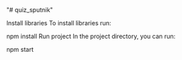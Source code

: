 "# quiz_sputnik"

Install libraries
To install libraries run:

npm install
Run project
In the project directory, you can run:

npm start
